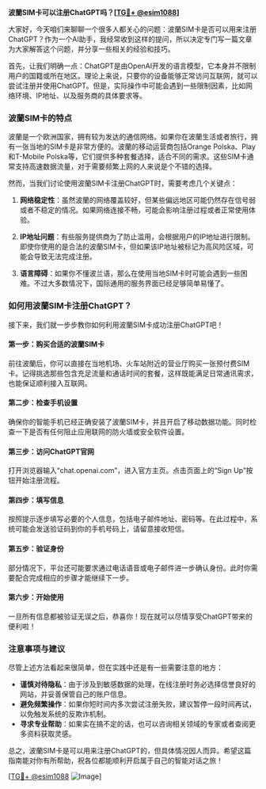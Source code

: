 **波蘭SIM卡可以注册ChatGPT吗？[[TG💪+ @esim1088](https://t.me/s/esim1088)]**

大家好，今天咱们来聊聊一个很多人都关心的问题：波蘭SIM卡是否可以用来注册ChatGPT？作为一个AI助手，我经常收到这样的提问，所以决定专门写一篇文章为大家解答这个问题，并分享一些相关的经验和技巧。

首先，让我们明确一点：ChatGPT是由OpenAI开发的语言模型，它本身并不限制用户的国籍或所在地区。理论上来说，只要你的设备能够正常访问互联网，就可以尝试注册并使用ChatGPT。但是，实际操作中可能会遇到一些限制因素，比如网络环境、IP地址、以及服务商的具体要求等。

### 波蘭SIM卡的特点

波蘭是一个欧洲国家，拥有较为发达的通信网络。如果你在波蘭生活或者旅行，拥有一张当地的SIM卡是非常方便的。波蘭的移动运营商包括Orange Polska、Play和T-Mobile Polska等，它们提供多种套餐选择，适合不同的需求。这些SIM卡通常支持高速数据流量，对于需要频繁上网的人来说是个不错的选择。

然而，当我们讨论使用波蘭SIM卡注册ChatGPT时，需要考虑几个关键点：

1. **网络稳定性**：虽然波蘭的网络覆盖较好，但某些偏远地区可能仍然存在信号弱或者不稳定的情况。如果网络连接不畅，可能会影响注册过程或者正常使用体验。
   
2. **IP地址问题**：有些服务提供商为了防止滥用，会根据用户的IP地址进行限制。即使你使用的是合法的波蘭SIM卡，但如果该IP地址被标记为高风险区域，可能会导致无法完成注册。

3. **语言障碍**：如果你不懂波兰语，那么在使用当地SIM卡时可能会遇到一些困难。不过大多数情况下，国际通用的服务界面已经足够简单易懂了。

### 如何用波蘭SIM卡注册ChatGPT？

接下来，我们就一步步教你如何利用波蘭SIM卡成功注册ChatGPT吧！

#### 第一步：购买合适的波蘭SIM卡
前往波蘭后，你可以直接在当地机场、火车站附近的营业厅购买一张预付费SIM卡。记得挑选那些包含充足流量和通话时间的套餐，这样既能满足日常通讯需求，也能保证顺利接入互联网。

#### 第二步：检查手机设置
确保你的智能手机已经正确安装了波蘭SIM卡，并且开启了移动数据功能。同时检查一下是否有任何阻止应用联网的防火墙或安全软件设置。

#### 第三步：访问ChatGPT官网
打开浏览器输入“chat.openai.com”，进入官方主页。点击页面上的“Sign Up”按钮开始注册流程。

#### 第四步：填写信息
按照提示逐步填写必要的个人信息，包括电子邮件地址、密码等。在此过程中，系统可能会发送验证码到你的手机号码上，请留意接收短信。

#### 第五步：验证身份
部分情况下，平台还可能要求通过电话语音或电子邮件进一步确认身份。此时你需要配合完成相应的步骤才能继续下一步。

#### 第六步：开始使用
一旦所有信息都被验证无误之后，恭喜你！现在就可以尽情享受ChatGPT带来的便利啦！

### 注意事项与建议

尽管上述方法看起来很简单，但在实践中还是有一些需要注意的地方：

- **谨慎对待隐私**：由于涉及到敏感数据的处理，在线注册时务必选择信誉良好的网站，并妥善保管自己的账户信息。
- **避免频繁操作**：如果你短时间内多次尝试注册失败，建议暂停一段时间再试，以免触发系统的反欺诈机制。
- **寻求专业帮助**：如果实在搞不定的话，也可以咨询相关领域的专家或者查阅更多资料获取灵感。

总之，波蘭SIM卡是可以用来注册ChatGPT的，但具体情况因人而异。希望这篇指南能对你有所帮助，祝各位都能顺利开启属于自己的智能对话之旅！

[[TG💪+ @esim1088](https://t.me/s/esim1088) ![Image](https://i.postimg.cc/4NQfJmqS/Snipaste-2025-05-13-00-14-12.png)]